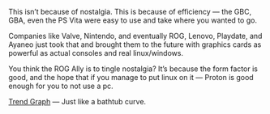 This isn’t because of nostalgia. This is because of efficiency — the GBC, GBA, even the PS Vita were easy to use and take where you wanted to go.

Companies like Valve, Nintendo, and eventually ROG, Lenovo, Playdate, and Ayaneo just took that and brought them to the future with graphics cards as powerful as actual consoles and real linux/windows.

You think the ROG Ally is to tingle nostalgia? It’s because the form factor is good, and the hope that if you manage to put linux on it — Proton is good enough for you to not use a pc.

[Trend Graph](https://trends.google.com/trends/explore?date=all&q=%2Fm%2F03pby&hl=en-GB) — Just like a bathtub curve.
